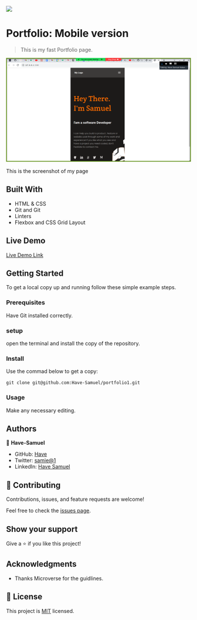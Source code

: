 ![](https://img.shields.io/badge/Microverse-blueviolet)

# Portfolio: Mobile version 

> This is my fast Portfolio page.

![screenshot](./portfolio.png)

This is the screenshot of my page

## Built With

- HTML & CSS
- Git and Git
- Linters
- Flexbox and CSS Grid Layout
## Live Demo

[Live Demo Link]()


## Getting Started

To get a local copy up and running follow these simple example steps.

### Prerequisites
Have Git  installed correctly.

### setup
open the terminal and install the copy of the repository.

### Install
Use the commad below to get a copy:
```
git clone git@github.com:Have-Samuel/portfolio1.git
```
### Usage
Make any necessary editing.
## Authors

👤 **Have-Samuel**
- GitHub: [Have](https://github.com/Have-Samuel)
- Twitter: [samie@1](https://twitter.com/home)
- LinkedIn: [Have Samuel](https://www.linkedin.com/in/have-samuel/)

## 🤝 Contributing

Contributions, issues, and feature requests are welcome!

Feel free to check the [issues page](../../issues/).

## Show your support

Give a ⭐️ if you like this project!

## Acknowledgments

- Thanks Microverse for the guidlines.

## 📝 License

This project is [MIT](./MIT.md) licensed.
